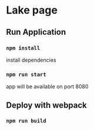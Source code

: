  # Lake page
 ## Run Application
 ### `npm install`
 
 install dependencies
 ### `npm run start`
 
 app will be available on port 8080
 
 ## Deploy with webpack
 ### `npm run build`

